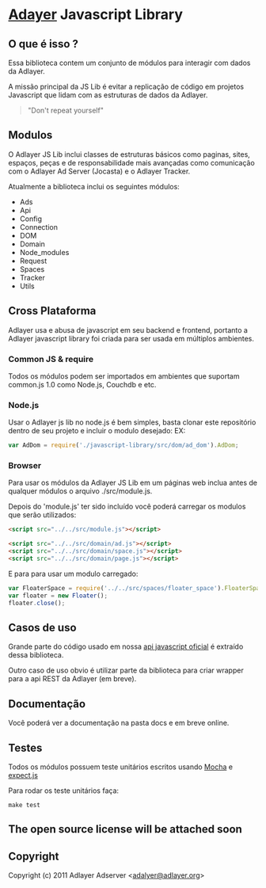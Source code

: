 
# [Adayer](http://adlayer.com.br) Javascript Library

## O que é isso ?

Essa biblioteca contem um conjunto de módulos para interagir com dados da Adlayer.

A missão principal da JS Lib é evitar a replicação de código em projetos Javascript que lidam com as estruturas de dados da Adlayer.

> "Don't repeat yourself"

## Modulos

O Adlayer JS Lib inclui classes de estruturas básicos como paginas, sites, espaços, peças e de responsabilidade mais avançadas como comunicação com o Adlayer Ad Server (Jocasta) e o Adlayer Tracker.

Atualmente a biblioteca inclui os seguintes módulos:

* Ads
* Api
* Config
* Connection
* DOM
* Domain
* Node_modules
* Request
* Spaces
* Tracker
* Utils

## Cross Plataforma

Adlayer usa e abusa de javascript em seu backend e frontend, portanto a Adlayer javascript library foi criada para ser usada em múltiplos ambientes.

### Common JS & require

Todos os módulos podem ser importados em ambientes que suportam common.js 1.0 como Node.js, Couchdb e etc.

### Node.js

Usar o Adlayer js lib no node.js é bem simples, basta clonar este repositório dentro de seu projeto e incluir o modulo desejado:
EX:
```javascript
var AdDom = require('./javascript-library/src/dom/ad_dom').AdDom;
```

### Browser

Para usar os módulos da Adlayer JS Lib em um páginas web inclua antes de qualquer módulos o arquivo ./src/module.js.

Depois do 'module.js' ter sido incluído você poderá carregar os modulos que serão utilizados:
```html
<script src="../../src/module.js"></script>

<script src="../../src/domain/ad.js"></script>
<script src="../../src/domain/space.js"></script>
<script src="../../src/domain/page.js"></script>
```

E para para usar um modulo carregado:
```javascript
var FloaterSpace = require('../../src/spaces/floater_space').FloaterSpace;
var floater = new Floater();
floater.close();
```

## Casos de uso

Grande parte do código usado em nossa [api javascript oficial](https://github.com/adlayer/javascript-api) é extraído dessa biblioteca.

Outro caso de uso obvio é utilizar parte da biblioteca para criar wrapper para a api REST da Adlayer (em breve).

## Documentação
Você poderá ver a documentação na pasta docs e em breve online.

## Testes

Todos os módulos possuem teste unitários escritos usando [Mocha](https://github.com/visionmedia/mocha) e [expect.js](https://github.com/LearnBoost/expect.js)

Para rodar os teste unitários faça:
```
make test
```
 
## The open source license will be attached soon

## Copyright

Copyright (c) 2011 Adlayer Adserver
&lt;adalyer@adlayer.org&gt;